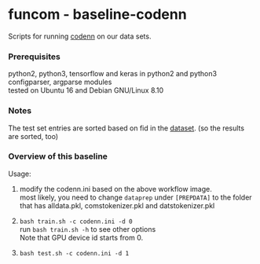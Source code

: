 # funcom - baseline-codenn

Scripts for running [codenn](https://github.com/sjiang1/codenn) on our data sets.

### Prerequisites
python2, python3, tensorflow and keras in python2 and python3 \
configparser, argparse modules \
tested on Ubuntu 16 and Debian GNU/Linux 8.10

### Notes
The test set entries are sorted based on fid in the [dataset](https://github.com/mcmillco/funcom/tree/master/alpha/dataprep). (so the results are sorted, too)

### Overview of this baseline

Usage:
1) modify the codenn.ini based on the above workflow image.\
   most likely, you need to change ```dataprep``` under ```[PREPDATA]``` to the folder that has alldata.pkl, comstokenizer.pkl and datstokenizer.pkl
2) ```bash train.sh -c codenn.ini -d 0``` \
   run ```bash train.sh -h``` to see other options \
   Note that GPU device id starts from 0.

3) ```bash test.sh -c codenn.ini -d 1```